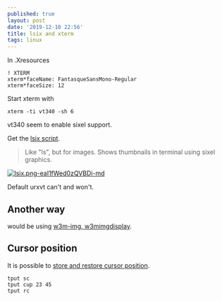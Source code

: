 ```yaml
---
published: true
layout: post
date: '2019-12-10 22:56'
title: lsix and xterm
tags: linux 
---
```

In .Xresources

    ! XTERM
    xterm*faceName: FantasqueSansMono-Regular
    xterm*faceSize: 12
    
Start xterm with 

    xterm -ti vt340 -sh 6
    
vt340 seem to enable sixel support.

Get the [lsix script](https://github.com/hackerb9/lsix).

> Like "ls", but for images. Shows thumbnails in terminal using sixel graphics.

[![lsix.png-eaI1fWed0zQVBDi-md](https://i.imgur.com/a6kMShx.png)](https://i.imgur.com/a6kMShx.png)

Default urxvt can't and won't.

## Another way

would be using [w3m-img, w3mimgdisplay](https://blog.z3bra.org/2014/01/images-in-terminal.html).

## Cursor position

It is possible to [store and restore cursor position](https://www.ibm.com/developerworks/aix/library/au-learningtput/index.html).

    tput sc
    tput cup 23 45
    tput rc




